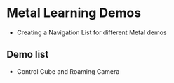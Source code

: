 # Metal Learning Demos

- Creating a Navigation List for different Metal demos

## Demo list

- Control Cube and Roaming Camera
